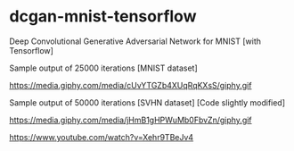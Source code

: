 # dcgan-mnist-tensorflow
Deep Convolutional Generative Adversarial Network for MNIST [with Tensorflow]

Sample output of 25000 iterations [MNIST dataset]

https://media.giphy.com/media/cUvYTGZb4XUqRqKXsS/giphy.gif

Sample output of 50000 iterations [SVHN dataset] [Code slightly modified]

https://media.giphy.com/media/jHmB1gHPWuMb0FbvZn/giphy.gif

https://www.youtube.com/watch?v=Xehr9TBeJv4
